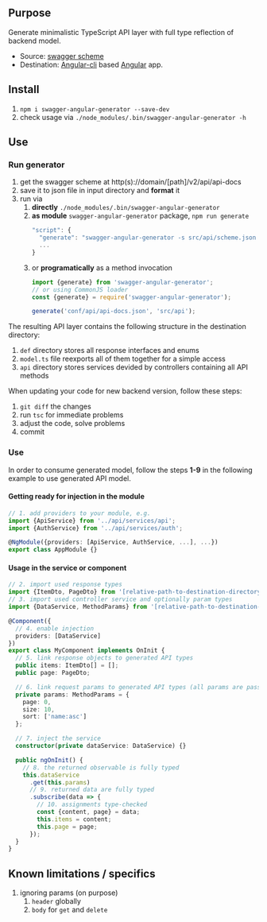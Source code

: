 ## Purpose

Generate minimalistic TypeScript API layer with full type reflection of backend model.
- Source: [swagger scheme](https://swagger.io/specification/)
- Destination: [Angular-cli](https://cli.angular.io/) based [Angular](https://angular.io/) app.

## Install

1. `npm i swagger-angular-generator --save-dev`
1. check usage via `./node_modules/.bin/swagger-angular-generator -h`

## Use

### Run generator

1. get the swagger scheme at http(s)://domain/[path]/v2/api/api-docs
1. save it to json file in input directory and **format** it
1. run via
    1. **directly** `./node_modules/.bin/swagger-angular-generator`
    1. **as module** `swagger-angular-generator` package, `npm run generate`
        ```javascript
        "script": {
          "generate": "swagger-angular-generator -s src/api/scheme.json -d src/api/generated"
          ...
        }
        ```
    1. or **programatically** as a method invocation
        ```typescript
        import {generate} from 'swagger-angular-generator';
        // or using CommonJS loader
        const {generate} = require('swagger-angular-generator');

        generate('conf/api/api-docs.json', 'src/api');
        ```

The resulting API layer contains the following structure in the destination directory:

1. `def` directory stores all response interfaces and enums
1. `model.ts` file reexports all of them together for a simple access
1. `api` directory stores services devided by controllers containing all API methods

When updating your code for new backend version, follow these steps:

1. `git diff` the changes
1. run `tsc` for immediate problems
1. adjust the code, solve problems
1. commit

### Use

In order to consume generated model, follow the steps **1-9** in the following example to use generated API model.

#### Getting ready for injection in the module

```typescript
// 1. add providers to your module, e.g.
import {ApiService} from '../api/services/api';
import {AuthService} from '../api/services/auth';

@NgModule({providers: [ApiService, AuthService, ...], ...})
export class AppModule {}
```

#### Usage in the service or component
```typescript
// 2. import used response types
import {ItemDto, PageDto} from '[relative-path-to-destination-directory]/model';
// 3. import used controller service and optionally param types
import {DataService, MethodParams} from '[relative-path-to-destination-directory]/api/DataService';

@Component({
  // 4. enable injection
  providers: [DataService]
})
export class MyComponent implements OnInit {
  // 5. link response objects to generated API types
  public items: ItemDto[] = [];
  public page: PageDto;

  // 6. link request params to generated API types (all params are passed together in one object)
  private params: MethodParams = {
    page: 0,
    size: 10,
    sort: ['name:asc']
  };

  // 7. inject the service
  constructor(private dataService: DataService) {}

  public ngOnInit() {
    // 8. the returned observable is fully typed
    this.dataService
      .get(this.params)
      // 9. returned data are fully typed
      .subscribe(data => {
        // 10. assignments type-checked
        const {content, page} = data;
        this.items = content;
        this.page = page;
      });
  }
}
```

## Known limitations / specifics

1. ignoring params (on purpose)
    1. `header` globally
    1. `body` for `get` and `delete`
